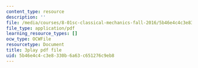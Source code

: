 ```yaml
---
content_type: resource
description: ''
file: /media/courses/8-01sc-classical-mechanics-fall-2016/5b46e4c4c3e8330b6a63c651276c9eb8_oQqskrRWGco.pdf
file_type: application/pdf
learning_resource_types: []
ocw_type: OCWFile
resourcetype: Document
title: 3play pdf file
uid: 5b46e4c4-c3e8-330b-6a63-c651276c9eb8
---
```

